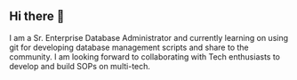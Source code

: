 ## Hi there 👋

I am a Sr. Enterprise Database Administrator and currently learning on using git for developing database management scripts and share to the community.
I am looking forward to collaborating with Tech enthusiasts to develop and build SOPs on multi-tech.

<!--
**ironborn125/ironborn125** is a ✨ _special_ ✨ repository because its `README.md` (this file) appears on your GitHub profile.

Here are some ideas to get you started:

- 🔭 I’m currently working on ...
- 🌱 I’m currently learning ...
- 👯 I’m looking to collaborate on ...
- 🤔 I’m looking for help with ...
- 💬 Ask me about ...
- 📫 How to reach me: ...
- 😄 Pronouns: ...
- ⚡ Fun fact: ...
-->
